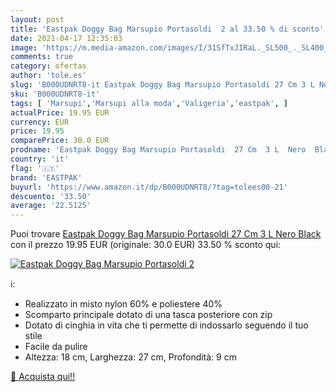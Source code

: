 ```yaml
---
layout: post
title: 'Eastpak Doggy Bag Marsupio Portasoldi  2 al 33.50 % di sconto'
date: 2021-04-17 12:35:03
image: 'https://m.media-amazon.com/images/I/31SfTxJIRaL._SL500_._SL400_.jpg'
comments: true
category: ofertas
author: 'tole.es'
slug: 'B000UDNRT8-it Eastpak Doggy Bag Marsupio Portasoldi 27 Cm 3 L Nero Black'
sku: 'B000UDNRT8-it'
tags: [ 'Marsupi','Marsupi alla moda','Valigeria','eastpak', ]
actualPrice: 19.95 EUR
currency: EUR
price: 19.95
comparePrice: 30.0 EUR
prodname: 'Eastpak Doggy Bag Marsupio Portasoldi  27 Cm  3 L  Nero  Black '
country: 'it'
flag: '🇮🇹'
brand: 'EASTPAK'
buyurl: 'https://www.amazon.it/dp/B000UDNRT8/?tag=tolees00-21'
descuento: '33.50'
average: '22.5125'
---
```


Puoi trovare [Eastpak Doggy Bag Marsupio Portasoldi  27 Cm  3 L  Nero  Black ](https://www.amazon.it/dp/B000UDNRT8/?tag=tolees00-21) con il prezzo 19.95 EUR (originale: 30.0 EUR) 33.50 % sconto qui:

[![Eastpak Doggy Bag Marsupio Portasoldi  2](https://m.media-amazon.com/images/I/31SfTxJIRaL._SL500_._SL400_.jpg)](https://www.amazon.it/dp/B000UDNRT8/?tag=tolees00-21)

ℹ️:

- Realizzato in misto nylon 60% e poliestere 40%
- Scomparto principale dotato di una tasca posteriore con zip
- Dotato di cinghia in vita che ti permette di indossarlo seguendo il tuo stile
- Facile da pulire
- Altezza: 18 cm, Larghezza: 27 cm, Profondità: 9 cm

[🛒 Acquista qui!!](https://www.amazon.it/dp/B000UDNRT8/?tag=tolees00-21)
